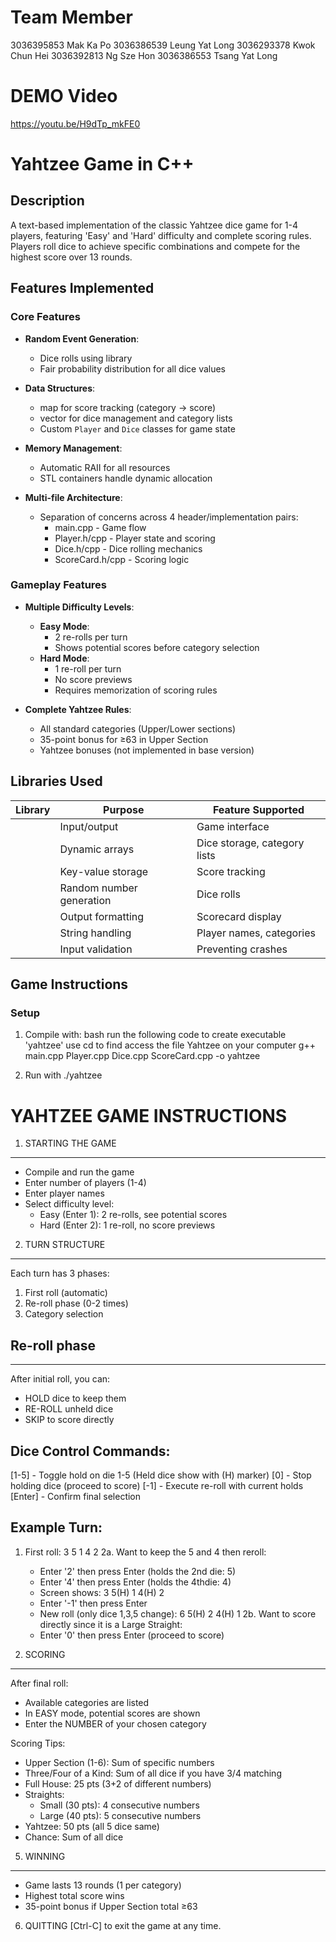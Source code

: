 # Team Member
3036395853 Mak Ka Po
3036386539 Leung Yat Long
3036293378 Kwok Chun Hei
3036392813 Ng Sze Hon
3036386553 Tsang Yat Long

# DEMO Video
https://youtu.be/H9dTp_mkFE0

# Yahtzee Game in C++

## Description
A text-based implementation of the classic Yahtzee dice game for 1-4 players, featuring 'Easy' and 'Hard' difficulty and complete scoring rules. Players roll dice to achieve specific combinations and compete for the highest score over 13 rounds.

## Features Implemented

### Core Features
- **Random Event Generation**:
  - Dice rolls using <random> library
  - Fair probability distribution for all dice values

- **Data Structures**:
  - map for score tracking (category → score)
  - vector for dice management and category lists
  - Custom `Player` and `Dice` classes for game state

- **Memory Management**:
  - Automatic RAII for all resources
  - STL containers handle dynamic allocation

- **Multi-file Architecture**:
  - Separation of concerns across 4 header/implementation pairs:
    - main.cpp - Game flow
    - Player.h/cpp - Player state and scoring
    - Dice.h/cpp - Dice rolling mechanics
    - ScoreCard.h/cpp - Scoring logic

### Gameplay Features
- **Multiple Difficulty Levels**:
  - **Easy Mode**: 
    - 2 re-rolls per turn
    - Shows potential scores before category selection
  - **Hard Mode**:
    - 1 re-roll per turn
    - No score previews
    - Requires memorization of scoring rules

- **Complete Yahtzee Rules**:
  - All standard categories (Upper/Lower sections)
  - 35-point bonus for ≥63 in Upper Section
  - Yahtzee bonuses (not implemented in base version)

## Libraries Used
| Library | Purpose | Feature Supported |
|---------|---------|-------------------|
| <iostream> | Input/output | Game interface |
| <vector> | Dynamic arrays | Dice storage, category lists |
| <map> | Key-value storage | Score tracking |
| <random> | Random number generation | Dice rolls |
| <iomanip> | Output formatting | Scorecard display |
| <string> | String handling | Player names, categories |
| <limits> | Input validation | Preventing crashes |

## Game Instructions

### Setup
1. Compile with: bash
   run the following code to create executable 'yahtzee'
   use cd to find access the file Yahtzee on your computer
   g++ main.cpp Player.cpp Dice.cpp ScoreCard.cpp -o yahtzee

2. Run with ./yahtzee

YAHTZEE GAME INSTRUCTIONS
=========================

1. STARTING THE GAME
--------------------
- Compile and run the game
- Enter number of players (1-4)
- Enter player names
- Select difficulty level:
  * Easy (Enter 1): 2 re-rolls, see potential scores
  * Hard (Enter 2): 1 re-roll, no score previews

2. TURN STRUCTURE
-----------------
Each turn has 3 phases:
1. First roll (automatic)
2. Re-roll phase (0-2 times)
3. Category selection

## Re-roll phase
---------------
After initial roll, you can:
- HOLD dice to keep them
- RE-ROLL unheld dice
- SKIP to score directly

Dice Control Commands:
----------------------
[1-5]    - Toggle hold on die 1-5
          (Held dice show with (H) marker)
[0]      - Stop holding dice (proceed to score)
[-1]     - Execute re-roll with current holds
[Enter]  - Confirm final selection

Example Turn:
-------------
1. First roll: 3 5 1 4 2
2a. Want to keep the 5 and 4 then reroll:
   - Enter '2' then press Enter (holds the 2nd die: 5)
   - Enter '4' then press Enter (holds the 4thdie: 4)
   - Screen shows: 3 5(H) 1 4(H) 2
   - Enter '-1' then press Enter
   - New roll (only dice 1,3,5 change): 6 5(H) 2 4(H) 1
2b. Want to score directly since it is a Large Straight:
   - Enter '0' then press Enter (proceed to score)

3. SCORING
----------
After final roll:
- Available categories are listed
- In EASY mode, potential scores are shown
- Enter the NUMBER of your chosen category

Scoring Tips:
- Upper Section (1-6): Sum of specific numbers
- Three/Four of a Kind: Sum of all dice if you have 3/4 matching
- Full House: 25 pts (3+2 of different numbers)
- Straights: 
  - Small (30 pts): 4 consecutive numbers
  - Large (40 pts): 5 consecutive numbers
- Yahtzee: 50 pts (all 5 dice same)
- Chance: Sum of all dice

5. WINNING
---------
- Game lasts 13 rounds (1 per category)
- Highest total score wins
- 35-point bonus if Upper Section total ≥63

6. QUITTING
[Ctrl-C] to exit the game at any time.
